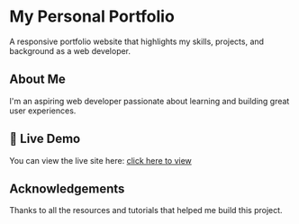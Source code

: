 #  My Personal Portfolio
A responsive portfolio website that highlights my skills, projects, and background as a web developer.
##  About Me
I'm an aspiring web developer passionate about learning and building great user experiences.
## 🔗 Live Demo
You can view the live site here: [click here to view](https://mounika-chowdary-makkena.github.io/my-portfolio/)
## Acknowledgements
Thanks to all the resources and tutorials that helped me build this project.
